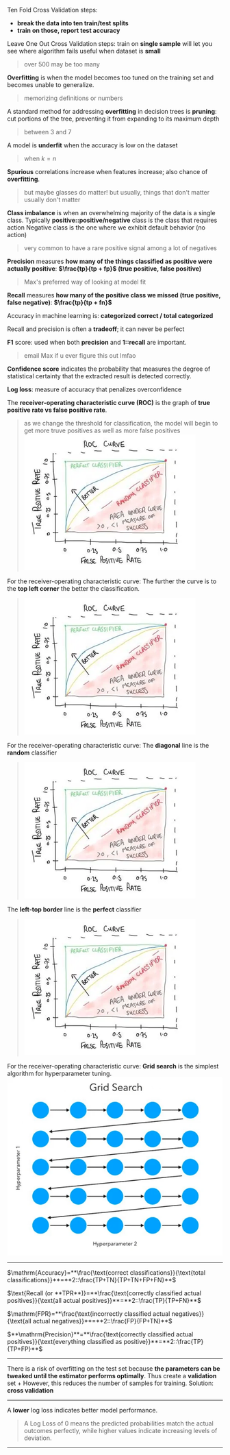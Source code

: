 Ten Fold Cross Validation steps: 
- **break the data into ten train/test splits**
- **train on those, report test accuracy**

Leave One Out Cross Validation steps: 
train on **single sample**
will let you see where algorithm fails
useful when dataset is **small**
> over 500 may be too many

**Overfitting** is when the model becomes too tuned on the training set and becomes unable to generalize.
> memorizing definitions or numbers

A standard method for addressing **overfitting** in decision trees is **pruning**: cut portions of the tree, preventing it from expanding to its maximum depth
> between 3 and 7

A model is **underfit** when the accuracy is low on the dataset
> when $k=n$

**Spurious** correlations increase when features increase; also chance of **overfitting**.
> but maybe glasses do matter!
> but usually, things that don't matter usually don't matter

**Class imbalance** is when an overwhelming majority of the data is a single class.
Typically **positive::positive/negative** class is the class that requires action
Negative class is the one where we exhibit default behavior (no action)
> very common to have a rare positive signal among a lot of negatives

**Precision** measures **how many of the things classified as positive were actually positive**: **$\frac{tp}{tp + fp}$ (true positive, false positive)**
> Max's preferred way of looking at model fit

**Recall** measures **how many of the positive class we missed (true positive, false negative)**: **$\frac{tp}{tp + fn}$**

Accuracy in machine learning is: **categorized correct / total categorized**

Recall and precision is often a **tradeoff**; it can never be perfect

**F1** score: used when both **precision** and **1::recall** are important.
> email Max if u ever figure this out lmfao

**Confidence score** indicates the probability that measures the degree of statistical certainty that the extracted result is detected correctly.

**Log loss**: measure of accuracy that penalizes overconfidence 

The **receiver-operating characteristic curve (ROC)** is the graph of **true positive rate vs false positive rate**. 
> as we change the threshold for classification, the model will begin to get more truve positives as well as more false positives
> ![](z_attachments/Pasted%20image%2020250401150637.png)


For the receiver-operating characteristic curve: 
The further the curve is to the **top left corner** the better the classification.
> ![](z_attachments/Pasted%20image%2020250401150637.png)

For the receiver-operating characteristic curve: 
The **diagonal** line is the **random** classifier
> ![](z_attachments/Pasted%20image%2020250401150637.png)

The **left-top border** line is the **perfect** classifier
> ![](z_attachments/Pasted%20image%2020250401150637.png)

For the receiver-operating characteristic curve: 
**Grid search** is the simplest algorithm for hyperparameter tuning. 
	![](z_attachments/Pasted%20image%2020250401152910.png)
***

$\mathrm{Accuracy}=**\frac{\text{correct classifications}}{\text{total classifications}}**=**2::\frac{TP+TN}{TP+TN+FP+FN}**$


$\text{Recall (or **TPR**)}=**\frac{\text{correctly classified actual positives}}{\text{all actual positives}}**=**2::\frac{TP}{TP+FN}**$

$\mathrm{FPR}=**\frac{\text{incorrectly classified actual negatives}}{\text{all actual negatives}}**=**2::\frac{FP}{FP+TN}**$

$**\mathrm{Precision}**=**\frac{\text{correctly classified actual positives}}{\text{everything classified as positive}}**=**2::\frac{TP}{TP+FP}**$

***

There is a risk of overfitting on the test set because **the parameters can be tweaked until the estimator performs optimally**. Thus create a **validation** set
+
However, this reduces the number of samples for training. Solution: **cross validation**

***

A **lower** log loss indicates better model performance.
> A Log Loss of 0 means the predicted probabilities match the actual outcomes perfectly, while higher values indicate increasing levels of deviation.
***
